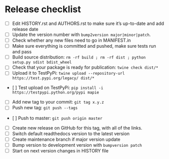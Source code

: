# Release checklist

- [ ] Edit HISTORY.rst and AUTHORS.rst to make sure it’s up-to-date and add release date
- [ ] Update the version number with `bump2version major|minor|patch`.
- [ ] Check whether any new files need to go in MANIFEST.in
- [ ] Make sure everything is committed and pushed, make sure tests run and pass
- [ ] Build source distribution: `rm -rf build ; rm -rf dist ; python setup.py sdist bdist_wheel`
- [ ] Check that your package is ready for publication: `twine check dist/*`
- [ ] Upload it to TestPyPi: `twine upload --repository-url https://test.pypi.org/legacy/ dist/*`
- [ ] Test upload on TestPyPi: `pip install -i https://testpypi.python.org/pypi mapie`
- [ ] Add new tag to your commit: `git tag x.y.z`
- [ ] Push new tag: `git push --tags`
- [ ] Push to master: `git push origin master`
- [ ] Create new release on GitHub for this tag, with all of the links.
- [ ] Switch default readthedocs version to the latest version
- [ ] Create maintenance branch if major version update
- [ ] Bump version to development version with `bumpversion patch`
- [ ] Start on next version changes in HISTORY file